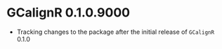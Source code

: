 # GCalignR 0.1.0.9000

* Tracking changes to the package after the initial release of `GCalignR` 0.1.0



